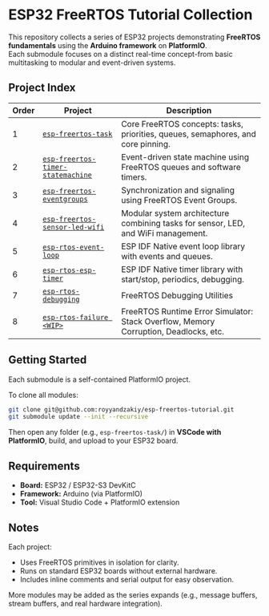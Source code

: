 # ESP32 FreeRTOS Tutorial Collection

This repository collects a series of ESP32 projects demonstrating **FreeRTOS fundamentals** using the **Arduino framework** on **PlatformIO**.  
Each submodule focuses on a distinct real-time concept-from basic multitasking to modular and event-driven systems.

## Project Index

| Order | Project | Description |
|-------|----------|-------------|
| 1 | [`esp-freertos-task`](https://github.com/royyandzakiy/esp-freertos-task) | Core FreeRTOS concepts: tasks, priorities, queues, semaphores, and core pinning. |
| 2 | [`esp-freertos-timer-statemachine`](https://github.com/royyandzakiy/esp-freertos-timer-statemachine) | Event-driven state machine using FreeRTOS queues and software timers. |
| 3 | [`esp-freertos-eventgroups`](https://github.com/royyandzakiy/esp-freertos-eventgroups) | Synchronization and signaling using FreeRTOS Event Groups. |
| 4 | [`esp-freertos-sensor-led-wifi`](https://github.com/royyandzakiy/esp-freertos-sensor-led-wifi) | Modular system architecture combining tasks for sensor, LED, and WiFi management. |
| 5 | [`esp-rtos-event-loop`](https://github.com/royyandzakiy/esp-rtos-event-loop) | ESP IDF Native event loop library with events and queues. |
| 6 | [`esp-rtos-esp-timer`](https://github.com/royyandzakiy/esp-rtos-esp-timer) | ESP IDF Native timer library with start/stop, periodics, debugging. |
| 7 | [`esp-rtos-debugging`](https://github.com/royyandzakiy/esp-rtos-debugging) | FreeRTOS Debugging Utilities |
| 8 | [`esp-rtos-failure <WIP>`](https://github.com/royyandzakiy/esp-rtos-failure) | FreeRTOS Runtime Error Simulator: Stack Overflow, Memory Corruption, Deadlocks, etc. |

## Getting Started

Each submodule is a self-contained PlatformIO project.

To clone all modules:

```bash
git clone git@github.com:royyandzakiy/esp-freertos-tutorial.git
git submodule update --init --recursive
```

Then open any folder (e.g., `esp-freertos-task/`) in **VSCode with PlatformIO**, build, and upload to your ESP32 board.

## Requirements

- **Board:** ESP32 / ESP32-S3 DevKitC  
- **Framework:** Arduino (via PlatformIO)  
- **Tool:** Visual Studio Code + PlatformIO extension  

## Notes

Each project:
- Uses FreeRTOS primitives in isolation for clarity.  
- Runs on standard ESP32 boards without external hardware.  
- Includes inline comments and serial output for easy observation.  

More modules may be added as the series expands (e.g., message buffers, stream buffers, and real hardware integration).